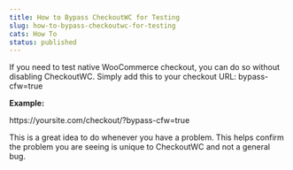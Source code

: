 ```yaml
---
title: How to Bypass CheckoutWC for Testing
slug: how-to-bypass-checkoutwc-for-testing
cats: How To
status: published
---
```



  <p>
    If you need to test native WooCommerce checkout, you can do so without disabling CheckoutWC. Simply add this to your checkout URL:&nbsp;bypass-cfw=true
  </p>
  <p>
    <strong>Example:</strong>
  </p>
  <p>
    https://yoursite.com/checkout/?bypass-cfw=true
  </p>
  <p>
    This is a great idea to do whenever you have a problem. This helps confirm the problem you are seeing is unique to CheckoutWC and not a general bug.&nbsp;
  </p>
